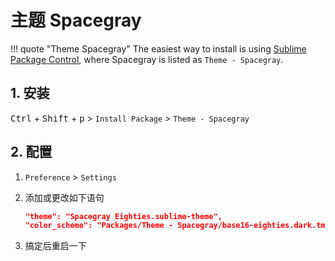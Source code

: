 # 主题 Spacegray

!!! quote "Theme Spacegray"
    The easiest way to install is using <a href="https://sublime.wbond.net/" target="_blank">Sublime Package Control</a>, where Spacegray is listed as `Theme - Spacegray`.

## 1. 安装

<kbd>Ctrl</kbd> + <kbd>Shift</kbd> + <kbd>p</kbd> > `Install Package` > `Theme - Spacegray`

## 2. 配置

1. `Preference` > `Settings`
2. 添加或更改如下语句

    ```json
    "theme": "Spacegray Eighties.sublime-theme",
    "color_scheme": "Packages/Theme - Spacegray/base16-eighties.dark.tmTheme",
    ```

3. 搞定后重启一下
